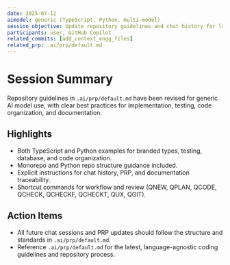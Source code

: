 ```yaml
---
date: 2025-07-12
aimodel: generic (TypeScript, Python, multi-model)
session_objective: Update repository guidelines and chat history for language-agnostic best practices
participants: user, GitHub Copilot
related_commits: [add_context_engg_files]
related_prp: .ai/prp/default.md
---
```


# Session Summary

Repository guidelines in `.ai/prp/default.md` have been revised for generic AI model use, with clear best practices for implementation, testing, code organization, and documentation.

## Highlights
- Both TypeScript and Python examples for branded types, testing, database, and code organization.
- Monorepo and Python repo structure guidance included.
- Explicit instructions for chat history, PRP, and documentation traceability.
- Shortcut commands for workflow and review (QNEW, QPLAN, QCODE, QCHECK, QCHECKF, QCHECKT, QUX, QGIT).

## Action Items
- All future chat sessions and PRP updates should follow the structure and standards in `.ai/prp/default.md`.
- Reference `.ai/prp/default.md` for the latest, language-agnostic coding guidelines and repository process.
